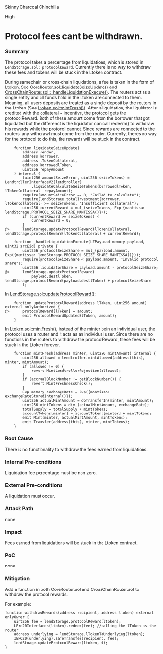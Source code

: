 Skinny Charcoal Chinchilla

High

# Protocol fees cant be withdrawn.

### Summary

The protocol takes a percentage from liquidations, which is stored in `LendStorage.sol::protocolReward`. Currently there is no way to withdraw these fees and tokens will be stuck in the Ltoken contract. 

During samechain or cross-chain liquidations, a fee is taken in the form of Ltoken. See [CoreRouter.sol::liquidateSeizeUpdate()](https://github.com/sherlock-audit/2025-05-lend-audit-contest/blob/713372a1ccd8090ead836ca6b1acf92e97de4679/Lend-V2/src/LayerZero/CoreRouter.sol#L300) and [CrossChainRouter.sol::_handleLiquidationExecute()](https://github.com/sherlock-audit/2025-05-lend-audit-contest/blob/713372a1ccd8090ead836ca6b1acf92e97de4679/Lend-V2/src/LayerZero/CrossChainRouter.sol#L321). The routers act as a single entity and all funds hold in the Ltoken are connected to them. Meaning, all users deposits are treated as a single deposit by the routers in the Ltoken (See [Ltoken.sol::mintFresh()](https://github.com/sherlock-audit/2025-05-lend-audit-contest/blob/713372a1ccd8090ead836ca6b1acf92e97de4679/Lend-V2/src/LToken.sol#L396)). After a liquidation, the liquidator is credited with the collateral + incentive, the protocol gets the protocolReward. Both of these amount come from the borrower that got liquidated but the differenct is the liquidator can call redeem() to withdraw his rewards while the protocol cannot. Since rewards are connected to the routers, any withdrawl must come from the router. Currently, theres no way for the protocol to do this, the rewards will be stuck in the contract. 

```solidity 
    function liquidateSeizeUpdate(
        address sender,
        address borrower,
        address lTokenCollateral,
        address borrowedlToken,
        uint256 repayAmount
    ) internal {
        (uint256 amountSeizeError, uint256 seizeTokens) = LendtrollerInterfaceV2(lendtroller)
            .liquidateCalculateSeizeTokens(borrowedlToken, lTokenCollateral, repayAmount);
        require(amountSeizeError == 0, "Failed to calculate");
        require(lendStorage.totalInvestment(borrower, lTokenCollateral) >= seizeTokens, "Insufficient collateral"); 
        uint256 currentReward = mul_(seizeTokens, Exp({mantissa: lendStorage.PROTOCOL_SEIZE_SHARE_MANTISSA()}));
        if (currentReward >= seizeTokens) {
            currentReward = 0;
        }
@>      lendStorage.updateProtocolReward(lTokenCollateral, lendStorage.protocolReward(lTokenCollateral) + currentReward);
```

```solidity 
    function _handleLiquidationExecute(LZPayload memory payload, uint32 srcEid) private {
        uint256 protocolSeizeShare = mul_(payload.amount, Exp({mantissa: lendStorage.PROTOCOL_SEIZE_SHARE_MANTISSA()}));
        require(protocolSeizeShare < payload.amount, "Invalid protocol share");
        uint256 liquidatorShare = payload.amount - protocolSeizeShare;
@>      lendStorage.updateProtocolReward(
            payload.destlToken, lendStorage.protocolReward(payload.destlToken) + protocolSeizeShare
        );
```

In [LendStorage.sol::updateProtocolReward()](https://github.com/sherlock-audit/2025-05-lend-audit-contest/blob/713372a1ccd8090ead836ca6b1acf92e97de4679/Lend-V2/src/LayerZero/LendStorage.sol#L191):

```solidity 
    function updateProtocolReward(address lToken, uint256 amount) external onlyAuthorized {
@>      protocolReward[lToken] = amount;
        emit ProtocolRewardUpdated(lToken, amount);
    }
```

In [Ltoken.sol::mintFresh()](https://github.com/sherlock-audit/2025-05-lend-audit-contest/blob/713372a1ccd8090ead836ca6b1acf92e97de4679/Lend-V2/src/LToken.sol#L396), instead of the minter bein an individual user, the protocol uses a router and it acts as an individual user. Since there are no functions in the routers to withdraw the protocolReward, these fees will be stuck in the Ltoken forever.

```solidity 
    function mintFresh(address minter, uint256 mintAmount) internal {
        uint256 allowed = lendtroller.mintAllowed(address(this), minter, mintAmount);
        if (allowed != 0) {
            revert MintLendtrollerRejection(allowed);
        }
        if (accrualBlockNumber != getBlockNumber()) {
            revert MintFreshnessCheck();
        }
        Exp memory exchangeRate = Exp({mantissa: exchangeRateStoredInternal()});
        uint256 actualMintAmount = doTransferIn(minter, mintAmount);
        uint256 mintTokens = div_(actualMintAmount, exchangeRate);
        totalSupply = totalSupply + mintTokens;
        accountTokens[minter] = accountTokens[minter] + mintTokens;
        emit Mint(minter, actualMintAmount, mintTokens);
        emit Transfer(address(this), minter, mintTokens);
    }
```

### Root Cause

There is no functionality to withdraw the fees earned from liquidations. 

### Internal Pre-conditions

Liquidation fee percentage must be non zero. 

### External Pre-conditions

A liquidation must occur.

### Attack Path

none

### Impact

Fees earned from liquidations will be stuck in the Ltoken contract.

### PoC

none

### Mitigation

Add a function in both CoreRouter.sol and CrossChainRouter.sol to withdraw the protocol rewards. 

For example: 

```solidity 
function withdrawRewards(address recipient, address ltoken) external onlyOwner {
    uint256 fee = lendStorage.protocolReward(ltoken);
    LErc20Interfaces(ltoken).redeem(fee); //calling the lToken as the router
    address underlying = lendStorage.lTokenToUnderlying(ltoken);
    IERC20(underlying).safeTransfer(recipient, fee);
    lendStoage.updateProtocolReward(ltoken, 0);
}
```
